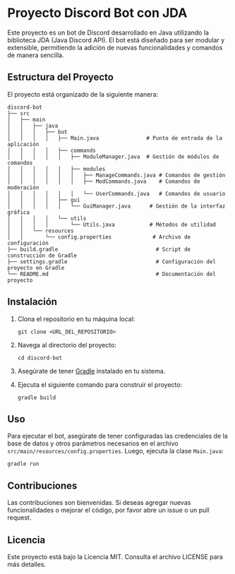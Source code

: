 # Proyecto Discord Bot con JDA

Este proyecto es un bot de Discord desarrollado en Java utilizando la biblioteca JDA (Java Discord API). El bot está diseñado para ser modular y extensible, permitiendo la adición de nuevas funcionalidades y comandos de manera sencilla.

## Estructura del Proyecto

El proyecto está organizado de la siguiente manera:

```
discord-bot
├── src
│   ├── main
│   │   ├── java
│   │   │   ├── bot
│   │   │   │   ├── Main.java               # Punto de entrada de la aplicación
│   │   │   │   ├── commands
│   │   │   │   │   ├── ModuleManager.java  # Gestión de módulos de comandos
│   │   │   │   │   ├── modules
│   │   │   │   │   │   ├── ManageCommands.java # Comandos de gestión
│   │   │   │   │   │   ├── ModCommands.java    # Comandos de moderación
│   │   │   │   │   │   └── UserCommands.java   # Comandos de usuario
│   │   │   │   ├── gui
│   │   │   │   │   └── GuiManager.java      # Gestión de la interfaz gráfica
│   │   │   │   └── utils
│   │   │   │       └── Utils.java           # Métodos de utilidad
│   │   └── resources
│   │       └── config.properties             # Archivo de configuración
├── build.gradle                               # Script de construcción de Gradle
├── settings.gradle                            # Configuración del proyecto en Gradle
└── README.md                                  # Documentación del proyecto
```

## Instalación

1. Clona el repositorio en tu máquina local:
   ```
   git clone <URL_DEL_REPOSITORIO>
   ```

2. Navega al directorio del proyecto:
   ```
   cd discord-bot
   ```

3. Asegúrate de tener [Gradle](https://gradle.org/install/) instalado en tu sistema.

4. Ejecuta el siguiente comando para construir el proyecto:
   ```
   gradle build
   ```

## Uso

Para ejecutar el bot, asegúrate de tener configuradas las credenciales de la base de datos y otros parámetros necesarios en el archivo `src/main/resources/config.properties`. Luego, ejecuta la clase `Main.java`:

```
gradle run
```

## Contribuciones

Las contribuciones son bienvenidas. Si deseas agregar nuevas funcionalidades o mejorar el código, por favor abre un issue o un pull request.

## Licencia

Este proyecto está bajo la Licencia MIT. Consulta el archivo LICENSE para más detalles.
